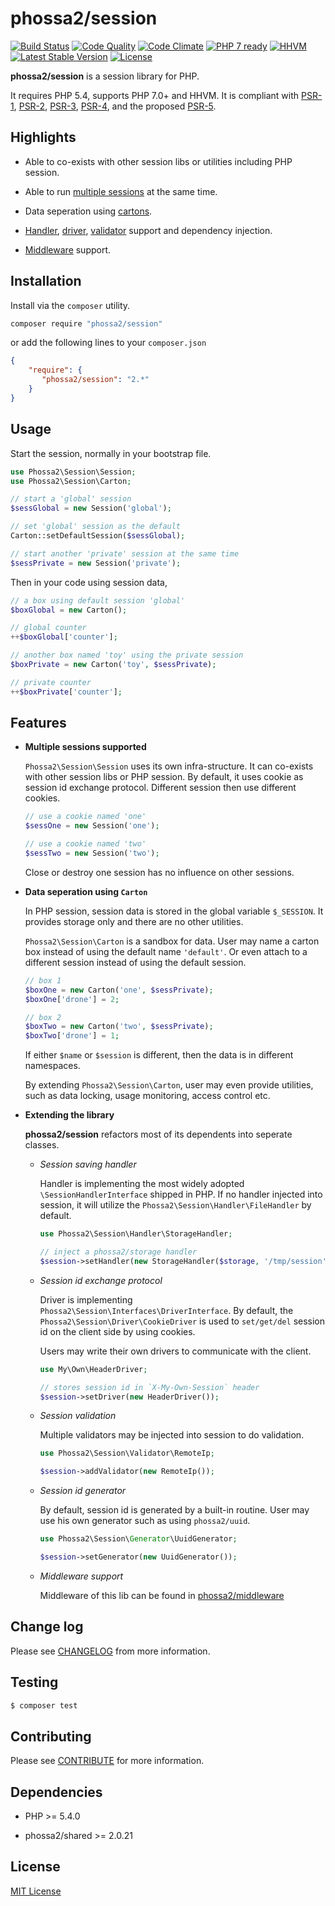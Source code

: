 # phossa2/session
[![Build Status](https://travis-ci.org/phossa2/session.svg?branch=master)](https://travis-ci.org/phossa2/session)
[![Code Quality](https://scrutinizer-ci.com/g/phossa2/session/badges/quality-score.png?b=master)](https://scrutinizer-ci.com/g/phossa2/session/)
[![Code Climate](https://codeclimate.com/github/phossa2/session/badges/gpa.svg)](https://codeclimate.com/github/phossa2/session)
[![PHP 7 ready](http://php7ready.timesplinter.ch/phossa2/session/master/badge.svg)](https://travis-ci.org/phossa2/session)
[![HHVM](https://img.shields.io/hhvm/phossa2/session.svg?style=flat)](http://hhvm.h4cc.de/package/phossa2/session)
[![Latest Stable Version](https://img.shields.io/packagist/vpre/phossa2/session.svg?style=flat)](https://packagist.org/packages/phossa2/session)
[![License](https://img.shields.io/:license-mit-blue.svg)](http://mit-license.org/)

**phossa2/session** is a session library for PHP.

It requires PHP 5.4, supports PHP 7.0+ and HHVM. It is compliant with [PSR-1][PSR-1],
[PSR-2][PSR-2], [PSR-3][PSR-3], [PSR-4][PSR-4], and the proposed [PSR-5][PSR-5].

[PSR-1]: http://www.php-fig.org/psr/psr-1/ "PSR-1: Basic Coding Standard"
[PSR-2]: http://www.php-fig.org/psr/psr-2/ "PSR-2: Coding Style Guide"
[PSR-3]: http://www.php-fig.org/psr/psr-3/ "PSR-3: Logger Interface"
[PSR-4]: http://www.php-fig.org/psr/psr-4/ "PSR-4: Autoloader"
[PSR-5]: https://github.com/phpDocumentor/fig-standards/blob/master/proposed/phpdoc.md "PSR-5: PHPDoc"

Highlights
---

- Able to co-exists with other session libs or utilities including PHP session.

- Able to run [multiple sessions](#multiple) at the same time.

- Data seperation using [cartons](#carton).

- [Handler](#handler), [driver](#driver), [validator](#validator) support and
  dependency injection.

- [Middleware](#middleware) support.

Installation
---
Install via the `composer` utility.

```bash
composer require "phossa2/session"
```

or add the following lines to your `composer.json`

```json
{
    "require": {
       "phossa2/session": "2.*"
    }
}
```

Usage
---

Start the session, normally in your bootstrap file.

```php
use Phossa2\Session\Session;
use Phossa2\Session\Carton;

// start a 'global' session
$sessGlobal = new Session('global');

// set 'global' session as the default
Carton::setDefaultSession($sessGlobal);

// start another 'private' session at the same time
$sessPrivate = new Session('private');
```

Then in your code using session data,

```php
// a box using default session 'global'
$boxGlobal = new Carton();

// global counter
++$boxGlobal['counter'];

// another box named 'toy' using the private session
$boxPrivate = new Carton('toy', $sessPrivate);

// private counter
++$boxPrivate['counter'];
```

Features
---

- <a name="multiple"></a>**Multiple sessions supported**

  `Phossa2\Session\Session` uses its own infra-structure. It can co-exists with
  other session libs or PHP session. By default, it uses cookie as session id
  exchange protocol. Different session then use different cookies.

  ```php
  // use a cookie named 'one'
  $sessOne = new Session('one');

  // use a cookie named 'two'
  $sessTwo = new Session('two');
  ```

  Close or destroy one session has no influence on other sessions.

- <a name="carton"></a>**Data seperation using `Carton`**

  In PHP session, session data is stored in the global variable `$_SESSION`. It
  provides storage only and there are no other utilities.

  `Phossa2\Session\Carton` is a sandbox for data. User may name a carton box
  instead of using the default name `'default'`. Or even attach to a different
  session instead of using the default session.

  ```php
  // box 1
  $boxOne = new Carton('one', $sessPrivate);
  $boxOne['drone'] = 2;

  // box 2
  $boxTwo = new Carton('two', $sessPrivate);
  $boxTwo['drone'] = 1;
  ```

  If either `$name` or `$session` is different, then the data is in different
  namespaces.

  By extending `Phossa2\Session\Carton`, user may even provide utilities, such
  as data locking, usage monitoring, access control etc.

- <a name="extend"></a>**Extending the library**

  **phossa2/session** refactors most of its dependents into seperate classes.

  - <a name="handler"></a>*Session saving handler*

    Handler is implementing the most widely adopted `\SessionHandlerInterface`
    shipped in PHP. If no handler injected into session, it will utilize the
    `Phossa2\Session\Handler\FileHandler` by default.

    ```php
    use Phossa2\Session\Handler\StorageHandler;

    // inject a phossa2/storage handler
    $session->setHandler(new StorageHandler($storage, '/tmp/session'));
    ```

  - <a name="driver"></a>*Session id exchange protocol*

    Driver is implementing `Phossa2\Session\Interfaces\DriverInterface`. By
    default, the `Phossa2\Session\Driver\CookieDriver` is used to `set/get/del`
    session id on the client side by using cookies.

    Users may write their own drivers to communicate with the client.

    ```php
    use My\Own\HeaderDriver;

    // stores session id in `X-My-Own-Session` header
    $session->setDriver(new HeaderDriver());
    ```

  - <a name="validator"></a>*Session validation*

    Multiple validators may be injected into session to do validation.

    ```php
    use Phossa2\Session\Validator\RemoteIp;

    $session->addValidator(new RemoteIp());
    ```

  - <a name="generator"></a>*Session id generator*

    By default, session id is generated by a built-in routine. User may use
    his own generator such as using `phossa2/uuid`.

    ```php
    use Phossa2\Session\Generator\UuidGenerator;

    $session->setGenerator(new UuidGenerator());
    ```

  - <a name="middleware"></a>*Middleware support*

    Middleware of this lib can be found in
    [phossa2/middleware](https://github.com/phossa2/middleware)

Change log
---

Please see [CHANGELOG](CHANGELOG.md) from more information.

Testing
---

```bash
$ composer test
```

Contributing
---

Please see [CONTRIBUTE](CONTRIBUTE.md) for more information.

Dependencies
---

- PHP >= 5.4.0

- phossa2/shared >= 2.0.21

License
---

[MIT License](http://mit-license.org/)
